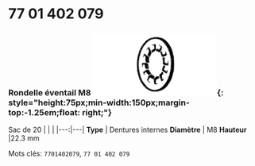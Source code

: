 # 77 01 402 079

### Rondelle éventail M8 ![](../assets/images/parts/fan_washer_int.png){: style="height:75px;min-width:150px;margin-top:-1.25em;float: right;"}

Sac de 20
|   |   |
|---:|---|
**Type** | Dentures internes
**Diamètre** | M8
**Hauteur** |22.3 mm

Mots clés: `7701402079`, `77 01 402 079`
